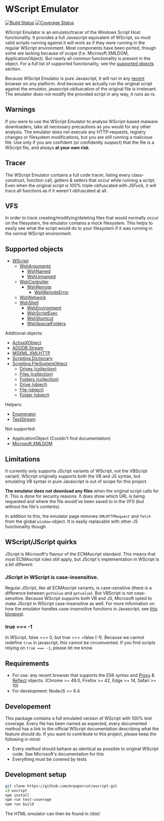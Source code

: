 # WScript Emulator

[![Build Status](https://travis-ci.org/mrpapercut/wscript.svg?branch=master)](https://travis-ci.org/mrpapercut/wscript)
[![Coverage Status](https://coveralls.io/repos/github/mrpapercut/wscript/badge.svg?branch=master)](https://coveralls.io/github/mrpapercut/wscript?branch=master)

WScript Emulator is an emulator/tracer of the Windows Script Host functionality. It provides a full Javascript equivalent of WScript, so most valid scripts running against it will work as if they were running in the regular WScript environment.
Most components have been ported, though some are lacking because of scope (f.e. Microsoft.XMLDOM, ApplicationObject). But nearly all common functionality is present in the object. For a full list of supported functionality, see the [supported objects](#user-content-supported-objects) section.

Because WScript Emulator is pure Javascript, it will run in any [recent](#user-content-requirements) browser on any platform. And because we actually run the original script against the emulator, javascript-obfuscation of the original file is irrelevant. The emulator does not modify the provided script in any way, it runs as-is.

## Warnings
If you were to use the WScript Emulator to analyse WScript-based malware downloaders, take all necessary precautions as you would for any other analysis. The emulator does not execute any HTTP-requests, registry changes or filesystem modifications, but you are still running a malicious file. Use only if you are confident (or confidently suspect) that the file is a WScript file, and always __at your own risk__.

## Tracer
The WScript Emulator contains a full code tracer, listing every class-construct, function call, getters & setters that occur while running a script. Even when the original script is 100% triple-obfuscated with JSFuck, it will trace all functions as if it weren't obfuscated at all.

## VFS
In order to track creating/modifying/deleting files that would normally occur on the filesystem, the emulator contains a mock filesystem. This helps to easily see what the script would do to your filesystem if it was running in the normal WScript environment.

## Supported objects
- [WScript](https://msdn.microsoft.com/en-us/library/at5ydy31(v=vs.84).aspx)
  - [WshArguments](https://msdn.microsoft.com/en-us/library/ss1ysb2a(v=vs.84).aspx)
    - [WshNamed](https://msdn.microsoft.com/en-us/library/d6y04sbb(v=vs.84).aspx)
    - [WshUnnamed](https://msdn.microsoft.com/en-us/library/ah2hawwc(v=vs.84).aspx)
  - [WshController](https://msdn.microsoft.com/en-us/library/xk7bxb0d(v=vs.84).aspx)
    - [WshRemote](https://msdn.microsoft.com/en-us/library/x9t3ze5y(v=vs.84).aspx)
      - [WshRemoteError](https://msdn.microsoft.com/en-us/library/d02b3e15(v=vs.84).aspx)
  - [WshNetwork](https://msdn.microsoft.com/en-us/library/s6wt333f(v=vs.84).aspx)
  - [WshShell](https://msdn.microsoft.com/en-us/library/aew9yb99(v=vs.84).aspx)
    - [WshEnvironment](https://msdn.microsoft.com/en-us/library/6s7w15a0(v=vs.84).aspx)
    - [WshScriptExec](https://msdn.microsoft.com/en-us/library/2f38xsxe(v=vs.84).aspx)
    - [WshShortcut](https://msdn.microsoft.com/en-us/library/xk6kst2k(v=vs.84).aspx)
    - [WshSpecialFolders](https://msdn.microsoft.com/en-us/library/9x9e7edx(v=vs.84).aspx)

Additional objects:
- [ActiveXObject](https://msdn.microsoft.com/en-us/library/6958xykx(v=vs.100).aspx)
- [ADODB.Stream](https://msdn.microsoft.com/en-us/library/ms677486(v=vs.85).aspx)
- [MSXML.XMLHTTP](https://msdn.microsoft.com/en-us/library/ms760305(v=vs.85).aspx)
- [Scripting.Dictionary](https://msdn.microsoft.com/en-us/library/x4k5wbx4(v=vs.84).aspx)
- [Scripting.FileSystemObject](https://msdn.microsoft.com/en-us/library/hww8txat(v=vs.84).aspx)
  - [Drives (collection)](https://msdn.microsoft.com/en-us/library/x0s9y250(v=vs.84).aspx)
  - [Files (collection)](https://msdn.microsoft.com/en-us/library/wz72a8c0(v=vs.84).aspx)
  - [Folders (collection)](https://msdn.microsoft.com/en-us/library/9kcx47hd(v=vs.84).aspx)
  - [Drive (object)](https://msdn.microsoft.com/en-us/library/ts2t8ybh(v=vs.84).aspx)
  - [File (object)](https://msdn.microsoft.com/en-us/library/1ft05taf(v=vs.84).aspx)
  - [Folder (object)](https://msdn.microsoft.com/en-us/library/1c87day3(v=vs.84).aspx)

Helpers:
- [Enumerator](https://msdn.microsoft.com/en-us/library/x32bxwys(v=vs.100).aspx)
- [TextStream](https://msdn.microsoft.com/en-us/library/312a5kbt(v=vs.84).aspx)

Not supported:
- ApplicationObject (Couldn't find documentation)
- [Microsoft.XMLDOM](https://msdn.microsoft.com/en-us/library/ms677486(v=vs.85).aspx)

## Limitations
It currently only supports JScript variants of WScript, not the VBScript variant. WScript originally supports both the VB and JS syntax, but emulating VB syntax in pure Javascript is out of scope for this project.

__The emulator does not download any files__ when the original script calls for it. This is done for security reasons. It does show which URL is being requested and where the file would've been saved to in the VFS (but without the file's contents).

In addition to this, the emulator page removes `XMLHTTPRequest` and `fetch` from the global `window`-object. It is easily replacable with other JS functionality though

## WScript/JScript quirks
JScript is Microsoft's flavour of the ECMAscript standard. This means that most ECMAscript rules still apply, but JScript's implementation in WScript is a bit different:
### JScript in WScript is case-insensitive.
Regular JScript, like all ECMAscript variants, is case-sensitive (there is a difference between `getValue` and `getvalue`). But VBScript is not case-sensitive. Because WScript supports both VB and JS, Microsoft opted to make JScript in WScript case-insensitive as well. For more information on how the emulator handles case-insensitive functions in Javascript, see [this blogpost](https://mrpapercut.com/blog/2016-11-30-case-insensitive-functions-in-javascript-with-proxy).

### true === -1
In WScript, false === 0, but true === ~false (-1). Because we cannot redefine `true` in javascript, this cannot be circumvented. If you find scripts relying on `true === -1`, please let me know.

## Requirements
- For use: any recent browser that supports the ES6 syntax and [Proxy](https://kangax.github.io/compat-table/es6/#test-Proxy) & [Reflect](https://kangax.github.io/compat-table/es6/#test-Reflect) objects. (Chrome >= 49.0, Firefox >= 42, Edge >= 14, Safari >= 10)
- For development: NodeJS >= 6.4

## Developement
This package contains a full emulated version of WScript with 100% test coverage. Every file has been named as expected, every documented method has a link to the official WScript documentation describing what the feature should do. If you want to contribute to this project, please keep the following in mind:
- Every method should behave as identical as possible to original WScript code. See Microsoft's documentation for this
- Everything must be covered by tests

## Development setup
```bash
git clone https://github.com/mrpapercut/wscript.git
cd wscript
npm install
npm run test-coverage
npm run build
```
The HTML emulator can then be found in /dist/
